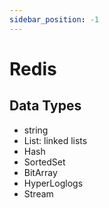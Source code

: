 ```yaml
---
sidebar_position: -1
---
```


# Redis
## Data Types
- string
- List: linked lists
- Hash
- SortedSet
- BitArray
- HyperLoglogs
- Stream